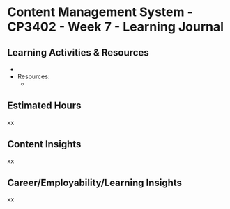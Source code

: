 # Content Management System - CP3402 - Week 7 - Learning Journal

## Learning Activities & Resources
 - 
 - Resources:
   - []()
   
## Estimated Hours
xx

## Content Insights
xx

## Career/Employability/Learning Insights
xx


